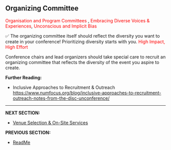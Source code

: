 ## Organizing Committee

<span style="color:red"> Organisation and Program Committees </span>, <span style="color:red"> Embracing Diverse Voices & Experiences</span>, <span style="color:red"> Unconscious and Implicit Bias </span>

✅ The organizing committee itself should reflect the diversity you want to create in your conference! 
Prioritizing diversity starts with you. <span style="color:red"> High Impact, High Effort </span>

Conference chairs and lead organizers should take special care to recruit an organizing committee that reflects the diversity of the event you aspire to create.

**Further Reading:**

- Inclusive Approaches to Recruitment & Outreach https://www.numfocus.org/blog/inclusive-approaches-to-recruitment-outreach-notes-from-the-disc-unconference/
---
**NEXT SECTION:**
- [Venue Selection & On-Site Services](https://github.com/numfocus/DISCOVER-Cookbook/blob/master/venue-selection.md)

**PREVIOUS SECTION:**
- [ReadMe](https://github.com/numfocus/DISCOVER-Cookbook/blob/master/README.md)
